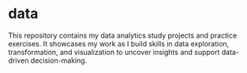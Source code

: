 # data
This repository contains my data analytics study projects and practice exercises. It showcases my work as I build skills in data exploration, transformation, and visualization to uncover insights and support data-driven decision-making.
